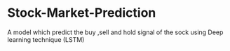 # Stock-Market-Prediction
A model which predict the buy ,sell and hold signal of the sock using Deep learning technique (LSTM)
